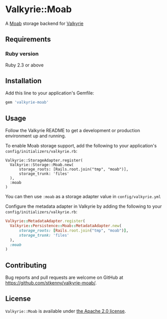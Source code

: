 # Valkyrie::Moab

A [Moab](http://journal.code4lib.org/articles/8482) storage backend for [Valkyrie](https://github.com/samvera-labs/valkyrie)

## Requirements

### Ruby version
Ruby 2.3 or above

## Installation

Add this line to your application's Gemfile:

```ruby
gem 'valkyrie-moab'
```

## Usage

Follow the Valkyrie README to get a development or production environment up and running. 

To enable Moab storage support, add the following to your application's ```config/initializers/valkyrie.rb```:

    Valkyrie::StorageAdapter.register(
      Valkyrie::Storage::Moab.new(
          storage_roots: [Rails.root.join("tmp", "moab")], 
          storage_trunk: 'files'
      ),
      :moab
    )

You can then use `:moab` as a storage adapter value in `config/valkyrie.yml`

Configure the metadata adapter in Valkyrie by adding the following to your ```config/initializers/valkyrie.rb```:

```ruby
Valkyrie::MetadataAdapter.register(
  Valkyrie::Persistence::Moab::MetadataAdapter.new(
      storage_roots: [Rails.root.join("tmp", "moab")],
      storage_trunk: 'files'
  ),
  :moab
)
```


## Contributing

Bug reports and pull requests are welcome on GitHub at https://github.com/stkenny/valkyrie-moab/.

## License

`Valkyrie::Moab` is available under [the Apache 2.0 license](LICENSE).
